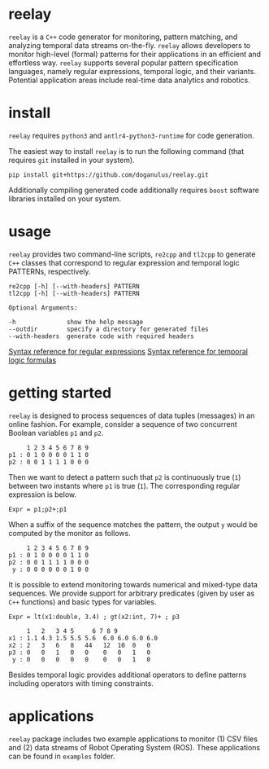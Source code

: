 # reelay

`reelay` is a `C++` code generator for monitoring, pattern matching, and analyzing temporal data streams on-the-fly. `reelay` allows developers to monitor high-level (formal) patterns for their applications in an efficient and effortless way. `reelay` supports several popular pattern specification languages, namely regular expressions, temporal logic, and their variants. Potential application areas include real-time data analytics and robotics.

# install

`reelay` requires `python3` and `antlr4-python3-runtime` for code generation.

The easiest way to install `reelay` is to run the following command (that requires `git` installed in your system). 

    pip install git+https://github.com/doganulus/reelay.git

Additionally compiling generated code additionally requires `boost` software libraries installed on your system.

# usage

`reelay` provides two command-line scripts, `re2cpp` and `tl2cpp` to generate `C++` classes that correspond to regular expression and temporal logic PATTERNs, respectively. 

    re2cpp [-h] [--with-headers] PATTERN  
    tl2cpp [-h] [--with-headers] PATTERN
     
    Optional Arguments:
     
    -h              show the help message
    --outdir        specify a directory for generated files
    --with-headers  generate code with required headers

[Syntax reference for regular expressions](http://) 
[Syntax reference for temporal logic formulas](http://) 

# getting started

`reelay` is designed to process sequences of data tuples (messages) in an online fashion. For example, consider a sequence of two concurrent Boolean variables `p1` and `p2`. 

         1 2 3 4 5 6 7 8 9 
    p1 : 0 1 0 0 0 0 1 1 0
    p2 : 0 0 1 1 1 1 0 0 0 

Then we want to detect a pattern such that `p2` is continuously true (`1`) between two instants where `p1` is true (`1`). The corresponding regular expression is below.
    
    Expr = p1;p2+;p1

When a suffix of the sequence matches the pattern, the output `y` would be computed by the monitor as follows.

         1 2 3 4 5 6 7 8 9 
    p1 : 0 1 0 0 0 0 1 1 0
    p2 : 0 0 1 1 1 1 0 0 0 
     y : 0 0 0 0 0 0 1 0 0

It is possible to extend monitoring towards numerical and mixed-type data sequences. We provide support for arbitrary predicates (given by user as `C++` functions) and basic types for variables. 

    Expr = lt(x1:double, 3.4) ; gt(x2:int, 7)+ ; p3

         1   2   3 4 5     6 7 8 9 
    x1 : 1.1 4.3 1.5 5.5 5.6  6.0 6.0 6.0 6.0
    x2 : 2   3   6   8   44   12  10  0   0
    p3 : 0   0   1   0   0    0   0   1   0 
     y : 0   0   0   0   0    0   0   1   0
 
Besides temporal logic provides additional operators to define patterns including operators with timing constraints.

# applications

`reelay` package includes two example applications to monitor (1) CSV files and (2) data streams of Robot Operating System (ROS). These applications can be found in `examples` folder.












